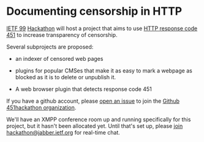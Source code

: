 Documenting censorship in HTTP
==============================

[IETF 99](https://ietf.org/meeting/99/index.html)
[Hackathon](https://ietf.org/hackathon/99-hackathon.html) will host a
project that aims to use [HTTP response code
451](https://tools.ietf.org/html/rfc7725) to increase transparency of
censorship.

Several subprojects are proposed:

 * an indexer of censored web pages

 * plugins for popular CMSes that make it as easy to mark a webpage as
   blocked as it is to delete or unpublish it.
 
 * A web browser plugin that detects response code 451

If you have a github account, please [open an
issue](https://github.com/451hackathon/451hackathon/issues/new) to
join the [Github 451hackathon
organization](https://github.com/451hackathon).

We'll have an XMPP conference room up and running specifically for
this project, but it hasn't been allocated yet.  Until that's set up,
please [join
hackathon@jabber.ietf.org](xmpp:hackathon@kjabber.ietf.org?join) for
real-time chat.
